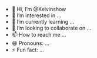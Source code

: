 - 👋 Hi, I’m @Kelvinshow
- 👀 I’m interested in ...
- 🌱 I’m currently learning ...
- 💞️ I’m looking to collaborate on ...
- 📫 How to reach me ...
- 😄 Pronouns: ...
- ⚡ Fun fact: ...

<!---
Kelvinshow/Kelvinshow is a ✨ special ✨ repository because its `README.md` (this file) appears on your GitHub profile.
You can click the Preview link to take a look at your changes.
--->

